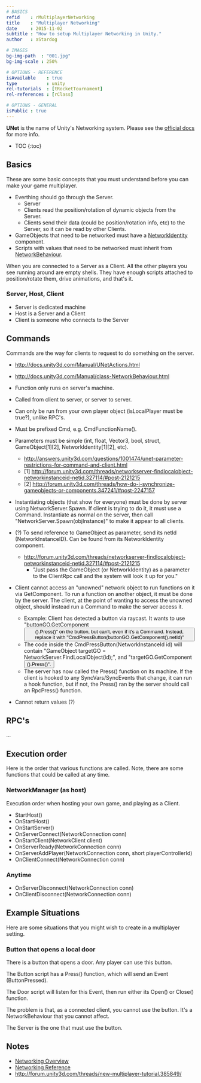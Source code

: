 ```yaml
---
# BASICS
refid    : rMultiplayerNetworking
title    : "Multiplayer Networking"
date     : 2015-11-02
subtitle : "How to setup Multiplayer Networking in Unity."
author   : aStardog

# IMAGES
bg-img-path  : "001.jpg"
bg-img-scale : 250%

# OPTIONS - REFERENCE
isAvailable    : true
type           : unity
rel-tutorials  : [tRocketTournament]
rel-references : [rClass]

# OPTIONS - GENERAL
isPublic : true
---
```

**UNet** is the name of Unity's Networking system. Please see the <a href="http://docs.unity3d.com/Manual/UNetOverview.html" class="external">official docs</a> for more info.

* TOC
{:toc}

## Basics
These are some basic concepts that you must understand before you can make your game multiplayer.

* Everthing should go through the Server.
  * Server
  * Clients read the position/rotation of dynamic objects from the Server.
  * Clients send their data (could be position/rotation info, etc) to the Server, so it can be read by other Clients.
* GameObjects that need to be networked must have a <a class="external" href="http://docs.unity3d.com/ScriptReference/Networking.NetworkIdentity.html">NetworkIdentity</a> component.
* Scripts with values that need to be networked must inherit from <a class="external" href="http://docs.unity3d.com/ScriptReference/Networking.NetworkBehaviour.html">NetworkBehaviour</a>.

When you are connected to a Server as a Client. All the other players you see running around are empty shells. They have enough scripts attached to position/rotate them, drive animations, and that's it.

### Server, Host, Client
* Server is dedicated machine
* Host is a Server and a Client
* Client is someone who connects to the Server

## Commands
Commands are the way for clients to request to do something on the server.

* http://docs.unity3d.com/Manual/UNetActions.html
* http://docs.unity3d.com/Manual/class-NetworkBehaviour.html

* Function only runs on server's machine.
* Called from client to server, or server to server. 
* Can only be run from your own player object (isLocalPlayer must be true?), unlike RPC's.
* Must be prefixed Cmd, e.g. CmdFunctionName().
* Parameters must be simple (int, float, Vector3, bool, struct, GameObject[1][2], NetworkIdentity[1][2], etc).
  * http://answers.unity3d.com/questions/1001474/unet-parameter-restrictions-for-command-and-client.html
  * [1] http://forum.unity3d.com/threads/networkserver-findlocalobject-networkinstanceid-netid.327114/#post-2121215
  * [2] http://forum.unity3d.com/threads/how-do-i-synchronize-gameobjects-or-components.347241/#post-2247157
* Instantiating objects (that show for everyone) must be done by server using NetworkServer.Spawn. If client is trying to do it, it must use a Command. Instantiate as normal on the server, then call "NetworkServer.Spawn(objInstance)" to make it appear to all clients.
* (?) To send reference to GameObject as parameter, send its netId (NetworkInstanceID). Can be found from its NetworkIdentity component.
  * http://forum.unity3d.com/threads/networkserver-findlocalobject-networkinstanceid-netid.327114/#post-2121215
    * "Just pass the GameObject (or NetworkIdentity) as a parameter to the ClientRpc call and the system will look it up for you."
* Client cannot access an "unowned" network object to run functions on it via GetComponent. To run a function on another object, it must be done by the server. The client, at the point of wanting to access the unowned object, should instead run a Command to make the server access it.
  * Example: Client has detected a button via raycast. It wants to use "buttonGO.GetComponent<Button>().Press()" on the button, but can't, even if it's a Command. Instead, replace it with "CmdPressButton(buttonGO.GetComponent<NetworkIdentity>().netId)"
  * The code inside the CmdPressButton(NetworkInstanceId id) will contain "GameObject targetGO = NetworkServer.FindLocalObject(id);", and "targetGO.GetComponent<Button>().Press()".
  * The server has now called the Press() function on its machine. If the client is hooked to any SyncVars/SyncEvents that change, it can run a hook function, but if not, the Press() ran by the server should call an RpcPress() function.
* Cannot return values (?)

## RPC's
...

## Execution order
Here is the order that various functions are called. Note, there are some functions that could be called at any time.

### NetworkManager (as host)
Execution order when hosting your own game, and playing as a Client.

* StartHost()
* OnStartHost()
* OnStartServer()
* OnServerConnect(NetworkConnection conn)
* OnStartClient(NetworkClient client)
* OnServerReady(NetworkConnection conn)
* OnServerAddPlayer(NetworkConnection conn, short playerControllerId)
* OnClientConnect(NetworkConnection conn)

### Anytime
* OnServerDisconnect(NetworkConnection conn)
* OnClientDisconnect(NetworkConnection conn)

## Example Situations
Here are some situations that you might wish to create in a multiplayer setting.

### Button that opens a local door
There is a button that opens a door. Any player can use this button.

The Button script has a Press() function, which will send an Event (ButtonPressed).

The Door script will listen for this Event, then run either its Open() or Close() function.

The problem is that, as a connected client, you cannot use the button. It's a NetworkBehaviour that you cannot affect.

The Server is the one that must use the button.

## Notes
* <a class="external" href="http://docs.unity3d.com/Manual/UNetOverview.html">Networking Overview</a>
* <a class="external" href="http://docs.unity3d.com/Manual/UNetReference.html">Networking Reference</a>
* http://forum.unity3d.com/threads/new-multiplayer-tutorial.385849/

